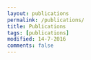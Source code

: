 ```yaml
---
layout: publications
permalink: /publications/
title: Publications
tags: [publications]
modified: 14-7-2016
comments: false
---
```

